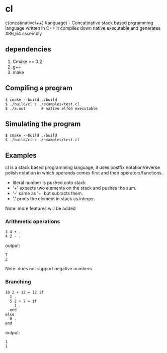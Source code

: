 # cl

c(oncatinative/++) l(anguage) - Concatinative stack based prgramming language written in C++
it compiles down native executable and generates X86_64 assembly

## dependencies

1. Cmake >= 3.2
1. g++
1. make

## Compiling a program

```console
$ cmake --build ./build
$ ./build/cl c ./examples/test.cl
$ ./a.out       # native elf64 executable
```

## Simulating the program

```console
$ cmake --build ./build
$ ./build/cl s ./examples/test.cl
```

## Examples

cl is a stack based programming language, it uses postfix
notation/reverse polish notation in which operands comes
first and then operators/functions.

-   literal number is pushed onto stack
-   '+' expects two elements on the stack and pushes the sum.
-   '-' same as '+' but subracts them.
-   '.' prints the element in stack as integer.

Note: more features will be added

### Arithmetic operations
```code
3 4 + .
4 2 - .
```
output:
```console
7
2
```
Note: does not support negative numbers.

### Branching
```code
10 2 + 12 = 12 if
  1 .
  5 2 + 7 = if
    1 .
  end
else
  0 .
end
```
output:
```console
1
1
```
